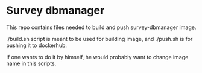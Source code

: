 # Survey dbmanager

This repo contains files needed to build and push survey-dbmanager image.

./build.sh script is meant to be used for building image, and ./push.sh is for pushing it to dockerhub.

If one wants to do it by himself, he would probably want to change image name in this scripts.
